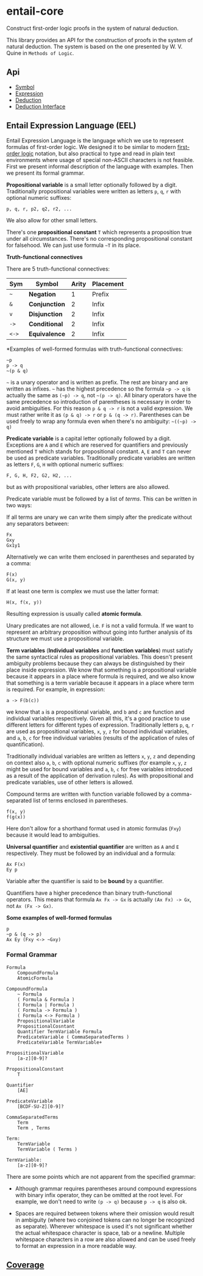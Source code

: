 # entail-core
Construct first-order logic proofs in the system of natural deduction.

This library provides an API for the construction of proofs in the system of natural deduction. 
The system is based on the one presented by W. V. Quine in `Methods of Logic`.

## Api

- [Symbol](https://zbrckovic.github.io/entail-core/annotated-src/abstract-structures/sym)
- [Expression](https://zbrckovic.github.io/entail-core/annotated-src/abstract-structures/expression)
- [Deduction](https://zbrckovic.github.io/entail-core/annotated-src/deduction-structure/deduction)
- [Deduction Interface](https://zbrckovic.github.io/entail-core/annotated-src/deduction-interface/deduction-interface)

## Entail Expression Language (EEL)

Entail Expression Language is the language which we use to represent formulas of first-order logic. 
We designed it to be similar to modern 
[first-order logic](https://en.wikipedia.org/wiki/First-order_logic) notation, but also practical 
to type and read in plain text environments where usage of special non-ASCII characters is not 
feasible. First we present informal description of the language with examples. Then we present its
formal grammar.

**Propositional variable** is a small letter optionally followed by a digit. Traditionally 
propositional variables were written as letters `p`, `q`, `r` with optional numeric suffixes:

    p, q, r, p2, q2, r2, ...
    
We also allow for other small letters.

There's one **propositional constant** `T` which represents a proposition true under all 
circumstances. There's no corresponding propositional constant for falsehood. We can just use 
formula `~T` in its place.

**Truth-functional connectives**

There are 5 truth-functional connectives:

Sym      | Symbol          | Arity | Placement
---------|-----------------|-------|----------
`~`      | **Negation**    | 1     | Prefix
`&`      | **Conjunction** | 2     | Infix
`v`      | **Disjunction** | 2     | Infix
`->`     | **Conditional** | 2     | Infix
`<->`    | **Equivalence** | 2     | Infix

*Examples of well-formed formulas with truth-functional connectives:
    
    ~p
    p -> q
    ~(p & q)

`~` is a unary operator and is written as prefix. The rest are binary and are written as infixes.
`~` has the highest precedence so the formula `~p -> q` is actually the same as `(~p) -> q`, not 
`~(p -> q)`. All binary operators have the same precedence so introduction of parentheses is 
necessary in order to avoid ambiguities. For this reason `p & q -> r` is not a valid expression. We
must rather write it as `(p & q) -> r` or `p & (q -> r)`. Parentheses can be used freely to wrap any
formula even when there's no ambiguity: `~((~p) -> q)`

**Predicate variable** is a capital letter optionally followed by a digit. Exceptions are `A` and 
`E` which are reserved for quantifiers and previously mentioned `T` which stands for propositional 
constant. `A`, `E` and `T` can never be used as predicate variables. Traditionally predicate 
variables are written as letters `F`, `G`, `H` with optional numeric suffixes:

    F, G, H, F2, G2, H2, ...
    
but as with propositional variables, other letters are also allowed.

Predicate variable must be followed by a list of *terms*. This can be written in two ways:

If all terms are unary we can write them simply after the predicate without any separators between:

    Fx
    Gxy
    Gx1y1

Alternatively we can write them enclosed in parentheses and separated by a comma:

    F(x)
    G(x, y)
    
If at least one term is complex we must use the latter format:

    H(x, f(x, y))
    
Resulting expression is usually called **atomic formula**.

Unary predicates are not allowed, i.e. `F` is not a valid formula. If we want to represent an 
arbitrary proposition without going into further analysis of its structure we must use a 
propositional variable.
    
**Term variables** (**Individual variables** and **function variables**) must satisfy the same 
syntactical rules as propositional variables. This doesn't present ambiguity problems because they 
can always be distinguished by their place inside expression. We know that something is a 
propositional variable because it appears in a place where formula is required, and we also know 
that something is a term variable because it appears in a place where term is required. For 
example, in expression:
    
    a -> F(b(c))
    
we know that `a` is a propositional variable, and `b` and `c` are function and individual variables
respectively. Given all this, it's a good practice to use different letters for different types of
expression. Traditionally letters `p`, `q`, `r` are used as propositional variables, `x`, `y`, `z` 
for bound individual variables, and `a`, `b`, `c` for free individual variables (results of the 
application of rules of quantification). 

Traditionally individual variables are written as letters `x`, `y`, `z` and depending on context 
also `a`, `b`, `c` with optional numeric suffixes (for example `x`, `y`, `z` might be used for 
bound variables and `a`, `b`, `c` for free variables introduced as a result of the application of
derivation rules). As with propositional and predicate variables, use of other letters is allowed.

Compound terms are written with function variable followed by a comma-separated list of terms 
enclosed in parentheses.

    f(x, y)
    f(g(x))
    
Here don't allow for a shorthand format used in atomic formulas (`Fxy`) because it would lead to
ambiguities. 

**Universal quantifier** and **existential quantifier** are written as `A` and `E` respectively.
They must be followed by an individual and a formula:
    
    Ax F(x)
    Ey p

Variable after the quantifier is said to be **bound** by a quantifier.

Quantifiers have a higher precedence than binary truth-functional operators. This means that 
formula `Ax Fx -> Gx` is actually `(Ax Fx) -> Gx`, not `Ax (Fx -> Gx)`.

**Some examples of well-formed formulas**
    
    p
    ~p & (q -> p)
    Ax Ey (Fxy <-> ~Gxy)

### Formal Grammar

    Formula
        CompoundFormula
        AtomicFormula

    CompoundFormula
        ~ Formula
        ( Formula & Formula )
        ( Formula | Formula )
        ( Formula -> Formula )
        ( Formula <-> Formula )
        PropositionalVariable
        PropositionalCosntant
        Quantifier TermVariable Formula
        PredicateVariable ( CommaSeparatedTerms )
        PredicateVariable TermVariable+

    PropositionalVariable 
        [a-z][0-9]?
    
    PropositionalConstant
        T

    Quantifier
        [AE]

    PredicateVariable
        [BCDF-SU-Z][0-9]?
    
    CommaSeparatedTerms
        Term
        Term , Terms

    Term: 
        TermVariable
        TermVariable ( Terms )

    TermVariable:
        [a-z][0-9]?

There are some points which are not apparent from the specified grammar:
  - Although grammar requires parentheses around compound expressions with binary infix operator, 
    they can be omitted at the root level. For example, we don't need to write `(p -> q)` because 
    `p -> q` is also ok.  

  - Spaces are required between tokens where their omission would result in ambiguity (where two 
    conjoined tokens can no longer be recognized as separate). Wherever whitespace is used it's not 
    significant whether the actual whitespace character is space, tab or a newline. Multiple 
    whitespace characters in a row are also allowed and can be used freely to format an expression 
    in a more readable way.
  
## [Coverage](https://zbrckovic.github.io/entail-core/coverage/lcov-report)
  
